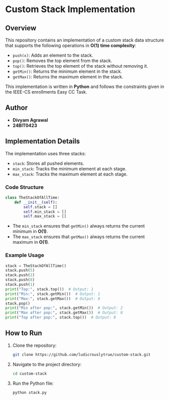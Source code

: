 # Custom Stack Implementation

## Overview
This repository contains an implementation of a custom stack data structure that supports the following operations in **O(1) time complexity**:
- `push(x)`: Adds an element to the stack.
- `pop()`: Removes the top element from the stack.
- `top()`: Retrieves the top element of the stack without removing it.
- `getMin()`: Returns the minimum element in the stack.
- `getMax()`: Returns the maximum element in the stack.

This implementation is written in **Python** and follows the constraints given in the IEEE-CS enrollments Easy CC Task.

## Author
- **Divyam Agrawal**
- **24BIT0423**

## Implementation Details
The implementation uses three stacks:
- `stack`: Stores all pushed elements.
- `min_stack`: Tracks the minimum element at each stage.
- `max_stack`: Tracks the maximum element at each stage.

### Code Structure
```python
class TheStackOfAllTime:
    def __init__(self):
        self.stack = []
        self.min_stack = []
        self.max_stack = []
```
- The `min_stack` ensures that `getMin()` always returns the current minimum in **O(1)**.
- The `max_stack` ensures that `getMax()` always returns the current maximum in **O(1)**.

### Example Usage
```python
stack = TheStackOfAllTime()
stack.push(5)
stack.push(2)
stack.push(8)
stack.push(1)
print("Top:", stack.top())  # Output: 1
print("Min:", stack.getMin())  # Output: 1
print("Max:", stack.getMax())  # Output: 8
stack.pop()
print("Min after pop:", stack.getMin())  # Output: 2
print("Max after pop:", stack.getMax())  # Output: 8
print("Top after pop:", stack.top())  # Output: 8
```

## How to Run
1. Clone the repository:
   ```sh
   git clone https://github.com/ludicrouslytrue/custom-stack.git
   ```
2. Navigate to the project directory:
   ```sh
   cd custom-stack
   ```
3. Run the Python file:
   ```sh
   python stack.py
   ```
